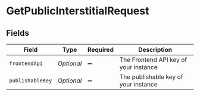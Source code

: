 # GetPublicInterstitialRequest


## Fields

| Field                                 | Type                                  | Required                              | Description                           |
| ------------------------------------- | ------------------------------------- | ------------------------------------- | ------------------------------------- |
| `frontendApi`                         | *Optional<String>*                    | :heavy_minus_sign:                    | The Frontend API key of your instance |
| `publishableKey`                      | *Optional<String>*                    | :heavy_minus_sign:                    | The publishable key of your instance  |